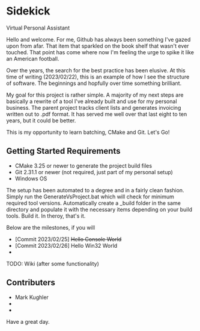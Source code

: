 # Sidekick
Virtual Personal Assistant

Hello and welcome.
For me, Github has always been something I've gazed upon from afar. 
That item that sparkled on the book shelf that wasn't ever touched.
That point has come where now I'm feeling the urge to spike it like an American football. 

Over the years, the search for the best practice has been elusive.
At this time of writing (2023/02/22), this is an example of how I see the structure of software.
The beginnings and hopfully over time something brilliant.

My goal for this project is rather simple.
A majority of my next steps are basically a rewrite of a tool I've already built and use for my personal business.
The parent project tracks client lists and generates invoicing written out to .pdf format.
It has served me well over that last eight to ten years, but it could be better.

This is my opportunity to learn batching, CMake and Git.
Let's Go!

<h2>Getting Started Requirements</h2>
<ul>
  <li>CMake 3.25 or newer to generate the project build files</li>
  <li>Git 2.31.1 or newer (not required, just part of my personal setup)
  <li>Windows OS</li>
</ul>

The setup has been automated to a degree and in a fairly clean fashion.
Simply run the GenerateVsProject.bat which will check for minimum required tool versions.
Automatically create a _build folder in the same directory and populate it with the necessary items depending on your build tools. 
Build it. In theroy, that's it.

Below are the milestones, if you will
<ul>
  <li>[Commit 2023/02/25] <strike>Hello Console World</strike></li>
  <li>[Commit 2023/02/26] Hello Win32 World</li>
  <li></li>
</ul>


TODO: Wiki (after some functionality)

<h2>Contributers</h2>
<ul>
  <li>Mark Kughler</li>
  <li></li>
  <li></li>
</ul>

Have a great day.
